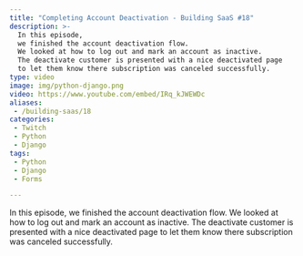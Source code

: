 ```yaml
---
title: "Completing Account Deactivation - Building SaaS #18"
description: >-
  In this episode,
  we finished the account deactivation flow.
  We looked at how to log out and mark an account as inactive.
  The deactivate customer is presented with a nice deactivated page
  to let them know there subscription was canceled successfully.
type: video
image: img/python-django.png
video: https://www.youtube.com/embed/IRq_kJWEWDc
aliases:
 - /building-saas/18
categories:
 - Twitch
 - Python
 - Django
tags:
 - Python
 - Django
 - Forms

---
```


In this episode,
we finished the account deactivation flow.
We looked at how to log out and mark an account as inactive.
The deactivate customer is presented with a nice deactivated page
to let them know there subscription was canceled successfully.
